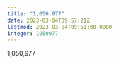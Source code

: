 ```yaml
---
title: "1,050,977"
date: 2023-03-04T09:57:21Z
lastmod: 2023-03-04T09:51:00-0800
integer: 1050977
---
```


1,050,977
